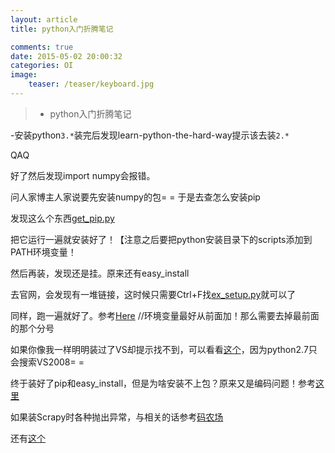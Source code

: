 ```yaml
---
layout: article
title: python入门折腾笔记

comments: true
date: 2015-05-02 20:00:32
categories: OI
image:
    teaser: /teaser/keyboard.jpg
---
```


>* python入门折腾笔记

-安装python`3.*`装完后发现learn-python-the-hard-way提示该去装`2.*`

QAQ

好了然后发现import numpy会报错。

问人家博主人家说要先安装numpy的包= =
于是去查怎么安装pip

发现这么个东西[get_pip.py](https://raw.githubusercontent.com/pypa/pip/master/contrib/get-pip.py)

把它运行一遍就安装好了！【注意之后要把python安装目录下的scripts添加到PATH环境变量！

然后再装，发现还是挂。原来还有easy_install

去官网，会发现有一堆链接，这时候只需要Ctrl+F找[ex_setup.py](https://bootstrap.pypa.io/ez_setup.py)就可以了

同样，跑一遍就好了。参考[Here](http://dormousehole.readthedocs.org/en/latest/installation.html#windows-easy-install)
//环境变量最好从前面加！那么需要去掉最前面的那个分号

如果你像我一样明明装过了VS却提示找不到，可以看看[这个](http://i.xlanlab.com/2793.html)，因为python2.7只会搜索VS2008= =

终于装好了pip和easy_install，但是为啥安装不上包？原来又是编码问题！参考[这里](http://www.cnblogs.com/hongfei/p/3763184.html)

如果装Scrapy时各种抛出异常，与相关的话参考[码农场](http://www.hankcs.com/nlp/window-7-64%E4%BD%8D-python-2-7-nltk-%E5%AE%89%E8%A3%85.html)

还有[这个](http://www.cnblogs.com/xiangzhong/archive/2013/05/29/3105616.html)